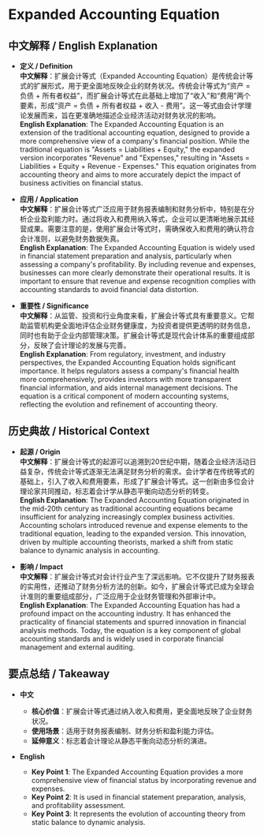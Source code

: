 # Expanded Accounting Equation

## 中文解释 / English Explanation

* **定义 / Definition**  
  **中文解释**：扩展会计等式（Expanded Accounting Equation）是传统会计等式的扩展形式，用于更全面地反映企业的财务状况。传统会计等式为“资产 = 负债 + 所有者权益”，而扩展会计等式在此基础上增加了“收入”和“费用”两个要素，形成“资产 = 负债 + 所有者权益 + 收入 - 费用”。这一等式由会计学理论发展而来，旨在更准确地描述企业经济活动对财务状况的影响。  
  **English Explanation**: The Expanded Accounting Equation is an extension of the traditional accounting equation, designed to provide a more comprehensive view of a company's financial position. While the traditional equation is "Assets = Liabilities + Equity," the expanded version incorporates "Revenue" and "Expenses," resulting in "Assets = Liabilities + Equity + Revenue - Expenses." This equation originates from accounting theory and aims to more accurately depict the impact of business activities on financial status.

* **应用 / Application**  
  **中文解释**：扩展会计等式广泛应用于财务报表编制和财务分析中，特别是在分析企业盈利能力时。通过将收入和费用纳入等式，企业可以更清晰地展示其经营成果。需要注意的是，使用扩展会计等式时，需确保收入和费用的确认符合会计准则，以避免财务数据失真。  
  **English Explanation**: The Expanded Accounting Equation is widely used in financial statement preparation and analysis, particularly when assessing a company's profitability. By including revenue and expenses, businesses can more clearly demonstrate their operational results. It is important to ensure that revenue and expense recognition complies with accounting standards to avoid financial data distortion.

* **重要性 / Significance**  
  **中文解释**：从监管、投资和行业角度来看，扩展会计等式具有重要意义。它帮助监管机构更全面地评估企业财务健康度，为投资者提供更透明的财务信息，同时也有助于企业内部管理决策。扩展会计等式是现代会计体系的重要组成部分，反映了会计理论的发展与完善。  
  **English Explanation**: From regulatory, investment, and industry perspectives, the Expanded Accounting Equation holds significant importance. It helps regulators assess a company's financial health more comprehensively, provides investors with more transparent financial information, and aids internal management decisions. The equation is a critical component of modern accounting systems, reflecting the evolution and refinement of accounting theory.

## 历史典故 / Historical Context

* **起源 / Origin**  
  **中文解释**：扩展会计等式的起源可以追溯到20世纪中期，随着企业经济活动日益复杂，传统会计等式逐渐无法满足财务分析的需求。会计学者在传统等式的基础上，引入了收入和费用要素，形成了扩展会计等式。这一创新由多位会计理论家共同推动，标志着会计学从静态平衡向动态分析的转变。  
  **English Explanation**: The Expanded Accounting Equation originated in the mid-20th century as traditional accounting equations became insufficient for analyzing increasingly complex business activities. Accounting scholars introduced revenue and expense elements to the traditional equation, leading to the expanded version. This innovation, driven by multiple accounting theorists, marked a shift from static balance to dynamic analysis in accounting.

* **影响 / Impact**  
  **中文解释**：扩展会计等式对会计行业产生了深远影响。它不仅提升了财务报表的实用性，还推动了财务分析方法的创新。如今，扩展会计等式已成为全球会计准则的重要组成部分，广泛应用于企业财务管理和外部审计中。  
  **English Explanation**: The Expanded Accounting Equation has had a profound impact on the accounting industry. It has enhanced the practicality of financial statements and spurred innovation in financial analysis methods. Today, the equation is a key component of global accounting standards and is widely used in corporate financial management and external auditing.

## 要点总结 / Takeaway

* **中文**  
  - **核心价值**：扩展会计等式通过纳入收入和费用，更全面地反映了企业财务状况。  
  - **使用场景**：适用于财务报表编制、财务分析和盈利能力评估。  
  - **延伸意义**：标志着会计理论从静态平衡向动态分析的演进。

* **English**  
  - **Key Point 1**: The Expanded Accounting Equation provides a more comprehensive view of financial status by incorporating revenue and expenses.  
  - **Key Point 2**: It is used in financial statement preparation, analysis, and profitability assessment.  
  - **Key Point 3**: It represents the evolution of accounting theory from static balance to dynamic analysis.